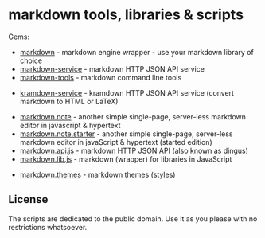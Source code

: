 # markdown tools, libraries & scripts

Gems:

- [markdown](markdown)  - markdown engine wrapper - use your markdown library of choice
- [markdown-service](markdown-service)  - markdown HTTP JSON API service
- [markdown-tools](markdown-tools)  - markdown command line tools


<!-- break -->
- [kramdown-service](kramdown-service)  - kramdown HTTP JSON API service (convert markdown to HTML or LaTeX)

<!-- break -->
- [markdown.note](markdown.note)  - another simple single-page, server-less markdown editor in javascript & hypertext
- [markdown.note.starter](markdown.note.starter)  - another simple single-page, server-less markdown editor in javaScript & hypertext (started edition)
- [markdown.api.js](markdown.api.js)  - markdown HTTP JSON API  (also known as dingus)
- [markdown.lib.js](markdown.lib.js)  - markdown (wrapper) for libraries in JavaScript

<!-- break -->
- [markdown.themes](markdown.themes)  - markdown themes (styles)



## License

The scripts are dedicated to the public domain.
Use it as you please with no restrictions whatsoever.

